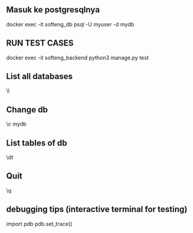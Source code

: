 ## Masuk ke postgresqlnya

docker exec -it softeng_db psql -U myuser -d mydb

## RUN TEST CASES

docker exec -it softeng_backend python3 manage.py test

## List all databases

\l

## Change db

\c mydb

## List tables of db

\dt

## Quit

\q

## debugging tips (interactive terminal for testing)

import pdb
pdb.set_trace()
